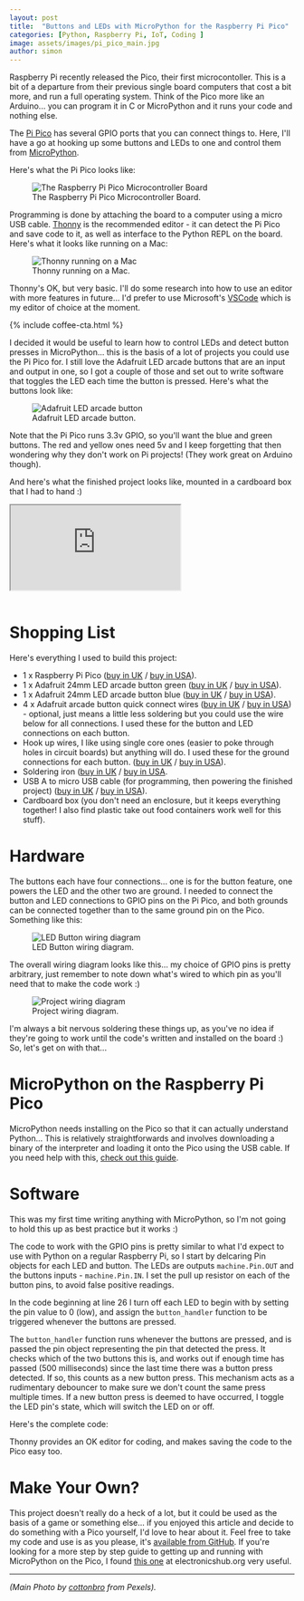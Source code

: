 ```yaml
---
layout: post
title:  "Buttons and LEDs with MicroPython for the Raspberry Pi Pico"
categories: [Python, Raspberry Pi, IoT, Coding ]
image: assets/images/pi_pico_main.jpg
author: simon
---
```

Raspberry Pi recently released the Pico, their first microcontoller.  This is a bit of a departure from their previous single board computers that cost a bit more, and run a full operating system.  Think of the Pico more like an Arduino... you can program it in C or MicroPython and it runs your code and nothing else.  

The [Pi Pico](https://www.raspberrypi.org/products/raspberry-pi-pico/) has several GPIO ports that you can connect things to.  Here, I'll have a go at hooking up some buttons and LEDs to one and control them from [MicroPython](http://micropython.org/).

Here's what the Pi Pico looks like:

<figure class="figure">
  <img src="{{ site.baseurl }}/assets/images/pi_pico_pi_pico_board.jpg" class="figure-img img-fluid" alt="The Raspberry Pi Pico Microcontroller Board">
  <figcaption class="figure-caption text-center">The Raspberry Pi Pico Microcontroller Board.</figcaption>
</figure>

Programming is done by attaching the board to a computer using a micro USB cable.  [Thonny](https://thonny.org/) is the recommended editor - it can detect the Pi Pico and save code to it, as well as interface to the Python REPL on the board.  Here's what it looks like running on a Mac:

<figure class="figure">
  <img src="{{ site.baseurl }}/assets/images/pi_pico_thonny.png" class="figure-img img-fluid" alt="Thonny running on a Mac">
  <figcaption class="figure-caption text-center">Thonny running on a Mac.</figcaption>
</figure>

Thonny's OK, but very basic.  I'll do some research into how to use an editor with more features in future... I'd prefer to use Microsoft's [VSCode](https://code.visualstudio.com/) which is my editor of choice at the moment.

{% include coffee-cta.html %}

I decided it would be useful to learn how to control LEDs and detect button presses in MicroPython... this is the basis of a lot of projects you could use the Pi Pico for.  I still love the Adafruit LED arcade buttons that are an input and output in one, so I got a couple of those and set out to write software that toggles the LED each time the button is pressed.  Here's what the buttons look like:

<div class="text-center">
  <figure class="figure">
    <img src="{{ site.baseurl }}/assets/images/pi_pico_button_flash.gif" class="figure-img img-fluid" alt="Adafruit LED arcade button">
    <figcaption class="figure-caption text-center">Adafruit LED arcade button.</figcaption>
  </figure>
</div>

Note that the Pi Pico runs 3.3v GPIO, so you'll want the blue and green buttons.  The red and yellow ones need 5v and I keep forgetting that then wondering why they don't work on Pi projects! (They work great on Arduino though).

And here's what the finished project looks like, mounted in a cardboard box that I had to hand :)

<div class="embed-responsive embed-responsive-16by9">
  <iframe class="embed-responsive-item" src="https://www.youtube.com/embed/peegzA0oAnk" allowfullscreen></iframe>
</div><br/>

# Shopping List

Here's everything I used to build this project:

* 1 x Raspberry Pi Pico ([buy in UK](https://shop.pimoroni.com/products/raspberry-pi-pico) / [buy in USA](https://www.adafruit.com/product/4864)).
* 1 x Adafruit 24mm LED arcade button green ([buy in UK](https://thepihut.com/products/mini-led-arcade-button-24mm-green) / [buy in USA](https://www.adafruit.com/product/3433)).
* 1 x Adafruit 24mm LED arcade button blue ([buy in UK](https://thepihut.com/products/mini-led-arcade-button-24mm-translucent-blue) / [buy in USA](https://www.adafruit.com/product/3432)).
* 4 x Adafruit arcade button quick connect wires ([buy in UK](https://thepihut.com/products/arcade-button-quick-connect-wire-pairs-0-11-10-pack) / [buy in USA](https://www.adafruit.com/product/1152)) - optional, just means a little less soldering but you could use the wire below for all connections.  I used these for the button and LED connections on each button.
* Hook up wires, I like using single core ones (easier to poke through holes in circuit boards) but anything will do.  I used these for the ground connections for each button. ([buy in UK](https://thepihut.com/products/hook-up-wire-spool-set-22awg-solid-core-6-x-25-ft) / [buy in USA](https://www.adafruit.com/product/1311)).
* Soldering iron ([buy in UK](https://shop.pimoroni.com/products/antex-xs25-soldering-iron-uk-plug) / [buy in USA](https://www.adafruit.com/product/3685).
* USB A to micro USB cable (for programming, then powering the finished project) ([buy in UK](https://shop.pimoroni.com/products/usb-a-to-microb-cable-black) / [buy in USA](https://www.adafruit.com/product/2185)).
* Cardboard box (you don't need an enclosure, but it keeps everything together!  I also find plastic take out food containers work well for this stuff).

# Hardware

The buttons each have four connections... one is for the button feature, one powers the LED and the other two are ground.  I needed to connect the button and LED connections to GPIO pins on the Pi Pico, and both grounds can be connected together than to the same ground pin on the Pico.  Something like this:

<figure class="figure">
  <img src="{{ site.baseurl }}/assets/images/pi_pico_button_wiring.png" class="figure-img img-fluid" alt="LED Button wiring diagram">
  <figcaption class="figure-caption text-center">LED Button wiring diagram.</figcaption>
</figure>

The overall wiring diagram looks like this... my choice of GPIO pins is pretty arbitrary, just remember to note down what's wired to which pin as you'll need that to make the code work :)

<figure class="figure">
  <img src="{{ site.baseurl }}/assets/images/pi_pico_wiring_diagram.png" class="figure-img img-fluid" alt="Project wiring diagram">
  <figcaption class="figure-caption text-center">Project wiring diagram.</figcaption>
</figure>

I'm always a bit nervous soldering these things up, as you've no idea if they're going to work until the code's written and installed on the board :)  So, let's get on with that...

# MicroPython on the Raspberry Pi Pico

MicroPython needs installing on the Pico so that it can actually understand Python... This is relatively straightforwards and involves downloading a binary of the interpreter and loading it onto the Pico using the USB cable.  If you need help with this, [check out this guide](https://www.electronicshub.org/raspberry-pi-pico-micropython-tutorial/).

# Software

This was my first time writing anything with MicroPython, so I'm not going to hold this up as best practice but it works :)

The code to work with the GPIO pins is pretty similar to what I'd expect to use with Python on a regular Raspberry Pi, so I start by delcaring Pin objects for each LED and button.  The LEDs are outputs `machine.Pin.OUT` and the buttons inputs - `machine.Pin.IN`.  I set the pull up resistor on each of the button pins, to avoid false positive readings.

In the code beginning at line 26 I turn off each LED to begin with by setting the pin value to 0 (low), and assign the `button_handler` function to be triggered whenever the buttons are pressed.

The `button_handler` function runs whenever the buttons are pressed, and is passed the pin object representing the pin that detected the press.  It checks which of the two buttons this is, and works out if enough time has passed (500 milliseconds) since the last time there was a button press detected.  If so, this counts as a new button press.  This mechanism acts as a rudimentary debouncer to make sure we don't count the same press multiple times.  If a new button press is deemed to have occurred, I toggle the LED pin's state, which will switch the LED on or off.

Here's the complete code:

<script src="https://gist.github.com/simonprickett/8f6fa9648fb199089a287fe31e05912e.js"></script>

Thonny provides an OK editor for coding, and makes saving the code to the Pico easy too.

# Make Your Own?

This project doesn't really do a heck of a lot, but it could be used as the basis of a game or something else... if you enjoyed this article and decide to do something with a Pico yourself, I'd love to hear about it.  Feel free to take my code and use is as you please, it's [available from GitHub](https://github.com/simonprickett/buttons-and-leds-with-raspberry-pi-pico).  If you're looking for a more step by step guide to getting up and running with MicroPython on the Pico, I found [this one](https://www.electronicshub.org/raspberry-pi-pico-micropython-tutorial/) at electronicshub.org very useful.

---

*(Main Photo by [cottonbro](https://www.pexels.com/@cottonbro) from Pexels).*